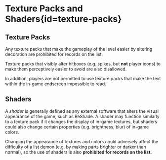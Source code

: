 <div class='panel fade js-scroll-anim' data-anim='fade'>

# Texture Packs and Shaders{id=texture-packs}

## Texture Packs

Any texture packs that make the gameplay of the level easier by altering decoration are prohibited for records on the list. 

Texture packs that visibly alter hitboxes (e.g. spikes, but **not** player icons) to make them perceptively easier to avoid are also disallowed.

In addition, players are not permitted to use texture packs that make the text within the in-game endscreen impossible to read.

## Shaders

A *shader* is generally defined as any external software that alters the visual appearance of the game, such as ReShade. A shader may function similarly to a texture pack if it changes the display of in-game textures, but shaders could also change certain properties (e.g. brightness, blur) of in-game colors. 

Changing the appearance of textures and colors could adversely affect the difficulty of a list demon (e.g. by making parts brighter or darker than normal), so the use of shaders is also **prohibited for records on the list.**

</div>
